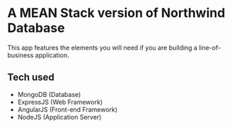 A MEAN Stack version of Northwind Database
========

This app features the elements you will need if you are building a line-of-business application.

Tech used
-----

- MongoDB (Database)
- ExpressJS (Web Framework)
- AngularJS (Front-end Framework)
- NodeJS (Application Server)

